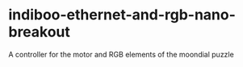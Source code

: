 # indiboo-ethernet-and-rgb-nano-breakout
A controller for the motor and RGB elements of the moondial puzzle

